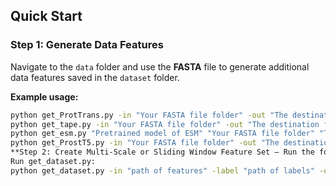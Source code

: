 ## Quick Start

### **Step 1: Generate Data Features**
Navigate to the `data` folder and use the **FASTA** file to generate additional data features saved in the `dataset` folder.

**Example usage:**
```bash
python get_ProtTrans.py -in "Your FASTA file folder" -out "The destination folder of your output"
python get_tape.py -in "Your FASTA file folder" -out "The destination folder of your output"
python get_esm.py "Pretrained model of ESM" "Your FASTA file folder" "The destination folder of your output" --repr_layers 33 --include per_tok
python get_ProstT5.py -in "Your FASTA file folder" -out "The destination folder of your output"
**Step 2: Create Multi-Scale or Sliding Window Feature Set — Run the following script:**
Run get_dataset.py:
python get_dataset.py -in "path of features" -label "path of labels" -out "path of output features set" -w 7 -dt ".prottrans"
